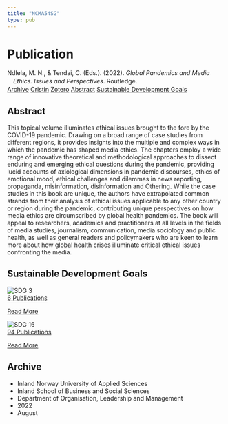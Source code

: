 ```yaml
---
title: "NCMA54SG"
type: pub
---
```

<h1>Publication</h1>
<article id="csl-bib-container-NCMA54SG" class="csl-bib-container">
  <div class="csl-bib-body" style="line-height: 1.35; padding-left: 1em; text-indent:-1em;">
  <div class="csl-entry">Ndlela, M. N., &amp; Tendai, C. (Eds.). (2022). <i>Global Pandemics and Media Ethics. Issues and Perspectives</i>. Routledge.</div>
</div>
  <div class="csl-bib-buttons">
    <a href="#taxonomy-article-NCMA54SG" class="csl-bib-button">Archive</a>
    <a href="https://app.cristin.no/results/show.jsf?id=2042377" alt="Cristin URL" class="csl-bib-button">Cristin</a>
    <a href="http://zotero.org/groups/5402882/items/NCMA54SG" alt="Zotero URL" class="csl-bib-button">Zotero</a>
    <a href="#abstract-article-NCMA54SG" class="csl-bib-button">Abstract</a>
    <a href="#sdg-article-NCMA54SG" class="csl-bib-button">Sustainable Development Goals</a>
  </div>
  <div id="csl-bib-meta-container-NCMA54SG"></div>
</article>
<div id="csl-bib-meta-NCMA54SG" class="csl-bib-meta">
  <article id="abstract-article-NCMA54SG" class="abstract-article">
    <h1>Abstract</h1>
    This topical volume illuminates ethical issues brought to the fore by the COVID-19 pandemic. Drawing on a broad range of case studies from different regions, it provides insights into the multiple and complex ways in which the pandemic has shaped media ethics. The chapters employ a wide range of innovative theoretical and methodological approaches to dissect enduring and emerging ethical questions during the pandemic, providing lucid accounts of axiological dimensions in pandemic discourses, ethics of emotional mood, ethical challenges and dilemmas in news reporting, propaganda, misinformation, disinformation and Othering. While the case studies in this book are unique, the authors have extrapolated common strands from their analysis of ethical issues applicable to any other country or region during the pandemic, contributing unique perspectives on how media ethics are circumscribed by global health pandemics. The book will appeal to researchers, academics and practitioners at all levels in the fields of media studies, journalism, communication, media sociology and public health, as well as general readers and policymakers who are keen to learn more about how global health crises illuminate critical ethical issues confronting the media.
  </article>
  <article id="sdg-article-NCMA54SG" class="sdg-article">
    <h1>Sustainable Development Goals</h1>
    <div class="sdg-container"><div id="sdg3" class="sdg"> <img src="{{< params subfolder >}}images/sdg/sdg03_en.png" class="image" alt="SDG 3"> <div class="sdg-overlay"> <a href="{{< params subfolder >}}en/archive/?sdg=3#archive" class="sdg-publication-count"><span>6</span> Publications</a> <p><a href="https://sdgs.un.org/goals/goal3" class="sdg-read-more">Read More</a></p> </div> </div> <div id="sdg16" class="sdg"> <img src="{{< params subfolder >}}images/sdg/sdg16_en.png" class="image" alt="SDG 16"> <div class="sdg-overlay"> <a href="{{< params subfolder >}}en/archive/?sdg=16#archive" class="sdg-publication-count"><span>94</span> Publications</a> <p><a href="https://sdgs.un.org/goals/goal16" class="sdg-read-more">Read More</a></p> </div> </div></div>
  </article>
  <article id="taxonomy-article-NCMA54SG" class="taxonomy-article">
    <h1>Archive</h1>
    <ul>
      <li>Inland Norway University of Applied Sciences</li>
      <li>Inland School of Business and Social Sciences</li>
      <li>Department of Organisation, Leadership and Management</li>
      <li>2022</li>
      <li>August</li>
    </ul>
  </article>
</div>
